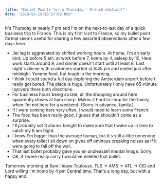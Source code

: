 ```yaml
---
title: "Bullet Points for a Thursday - French edition!"
date: "2014-05-15T16:57:09.000"
---
```


It's Thursday at nearly 7 pm and I'm on the next-to-last day of a quick business trip to France. This is my first visit to France, so my bullet point format seems useful for sharing a few assorted observations after a few days here.

- Jet lag is aggravated by shifted working hours. At home, I'm an early bird. Up before 5 am, at work before 7, home by 4, asleep by 10. Here work starts around 9, and dinner doesn't start until at least 8. Last night's dinner with customers started at 8:45 pm and ended just after midnight. Yummy food, but tough in the morning.
- I think I could spend a full day exploring the Amsterdam airport before I really got bored. The place is huge. Unfortunately I only have 65-minute layovers there both directions.
- For business hours being so late, all the shopping around here apparently closes at 5pm sharp. Makes it hard to shop for the family when I'm not here for a weekend. (Sorry in advance, family.)
- If I were coming here very often, I would need to learn some French.
- The food has been really good. I guess that shouldn't come as a surprise.
- I'll probably set 3 alarms tonight to make sure that I wake up in time to catch my 6 am flight.
- I know I'm bigger than the average human, but it's still a little unnerving when every toilet I sit down on gives off ominous creaking noises as if it were going to fall off the wall.
- That last bullet probably gave you an unpleasant mental image. Sorry.
- OK, if I were really sorry I would've deleted that bullet.

Tomorrow morning at 6am I leave Toulouse. TLS -> AMS -> ATL -> CID and Lord willing I'm home by 4 pm Central time. That's a long day, but with a happy end.
